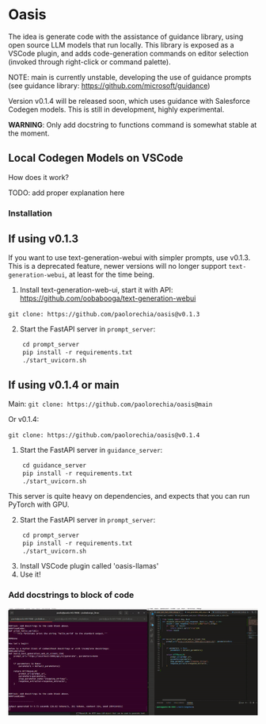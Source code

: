 # Oasis
The idea is generate code with the assistance of guidance library, using open source LLM models that run locally.
This library is exposed as a VSCode plugin, and adds code-generation commands on editor selection (invoked through right-click or command palette).

NOTE: main is currently unstable, developing the use of guidance prompts (see guidance library: https://github.com/microsoft/guidance)

Version v0.1.4 will be released soon, which uses guidance with Salesforce Codegen models. This is still in development, highly experimental.

**WARNING**: Only add docstring to functions command is somewhat stable at the moment.

## Local Codegen Models on VSCode
How does it work?

TODO: add proper explanation here 

### Installation

## If using v0.1.3
If you want to use text-generation-webui with simpler prompts, use v0.1.3. This is a deprecated feature, newer versions will no longer support `text-generation-webui`, at least for the time being.


1. Install text-generation-web-ui, start it with API: https://github.com/oobabooga/text-generation-webui

`git clone: https://github.com/paolorechia/oasis@v0.1.3`

2. Start the FastAPI server in `prompt_server`:
```
    cd prompt_server
    pip install -r requirements.txt
    ./start_uvicorn.sh
```


## If using v0.1.4 or main
Main:
`git clone: https://github.com/paolorechia/oasis@main`

Or v0.1.4:

`git clone: https://github.com/paolorechia/oasis@v0.1.4`


1. Start the FastAPI server in `guidance_server`:
```
    cd guidance_server
    pip install -r requirements.txt
    ./start_uvicorn.sh
```
This server is quite heavy on dependencies, and expects that you can run PyTorch with GPU.


2. Start the FastAPI server in `prompt_server`:
```
    cd prompt_server
    pip install -r requirements.txt
    ./start_uvicorn.sh
```
3. Install VSCode plugin called 'oasis-llamas'
4. Use it!



### Add docstrings to block of code
![Docstring demo](docstring_example.gif)
